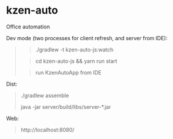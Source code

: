 # kzen-auto
Office automation

Dev mode (two processes for client refresh, and server from IDE):
> > ./gradlew -t kzen-auto-js:watch
>
> > cd kzen-auto-js && yarn run start
>
> > run KzenAutoApp from IDE

Dist:
> ./gradlew assemble
>
> java -jar server/build/libs/server-*.jar

Web:
> http://localhost:8080/